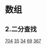 # 数组
## 2.二分查找
[704](https://github.com/Kukukukiki192/LeetCode1/blob/master/P704_BinarySearch.cpp) [35](https://github.com/Kukukukiki192/LeetCode1/blob/master/P35_SearchInsertPosition.cpp) [34](https://github.com/Kukukukiki192/LeetCode1/blob/master/P34_FindFirstAndLastPositionOfElementInSortedArray.cpp) [69](https://github.com/Kukukukiki192/LeetCode1/blob/master/P69_Sqrtx.cpp) [367](https://github.com/Kukukukiki192/LeetCode1/blob/master/P367_ValidPerfectSquare.cpp)
